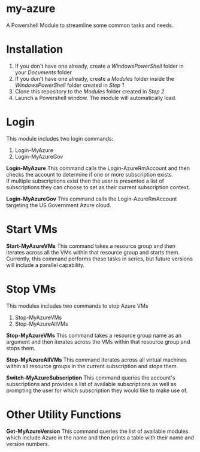 # my-azure
A Powershell Module to streamline some common tasks and needs.

Installation
========
1. If you don't have one already, create a *WindowsPowerShell* folder in your *Documents* folder
2. If you don't have one already, create a *Modules* folder inside the *WindowsPowerShell* folder created in *Step 1*
3. Clone this repository to the *Modules* folder created in *Step 2*
4. Launch a Powershell window. The module will automatically load.

# Login
This module includes two login commands:
1. Login-MyAzure
2. Login-MyAzureGov

**Login-MyAzure**
This command calls the Login-AzureRmAccount and then checks the account to determine if one or more subscription exists.  
If multiple subscriptions exist then the user is presented a list of subscriptions they can choose to set as their
current subscription context.

**Login-MyAzureGov**
This command calls the Login-AzureRmAccount targeting the US Government Azure cloud.

# Start VMs

**Start-MyAzureVMs**
This command takes a resource group and then iterates across all the VMs within that resource group and starts them.  Currently,
this command performs these tasks in series, but future versions will include a parallel capability.

# Stop VMs
This modules includes two commands to stop Azure VMs
1. Stop-MyAzureVMs
2. Stop-MyAzureAllVMs

**Stop-MyAzureVMs**
This command takes a resource group name as an argument and then iterates across the VMs within that resource group and stops them.

**Stop-MyAzureAllVMs**
This command iterates across all virtual machines within all resource groups in the current subscription and stops them.

**Switch-MyAzureSubscription**
This command queries the account's subscriptions and provides a list of available subscriptions as well as prompting the user for 
which subscription they would like to make use of.

# Other Utility Functions

**Get-MyAzureVersion**
This command queries the list of available modules which include Azure in the name and then prints a table with their name and version numbers.